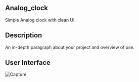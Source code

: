 
## Analog_clock

Simple Analog clock with clean UI.

## Description

An in-depth paragraph about your project and overview of use.

## User Interface

![Capture](https://user-images.githubusercontent.com/86045021/176927704-e225bd73-94f4-4417-ad30-f01b3f1405c1.JPG)
